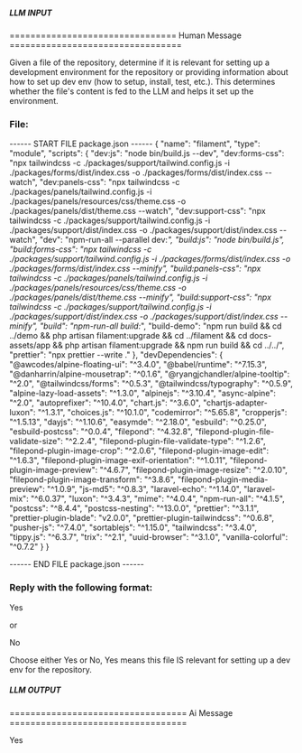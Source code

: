 ##### LLM INPUT #####
================================ Human Message =================================

Given a file of the repository, determine if it is relevant for setting up a development environment for the repository or providing information about how to set up dev env (how to setup, install, test, etc.). This determines whether the file's content is fed to the LLM and helps it set up the environment.

### File:
------ START FILE package.json ------
{
    "name": "filament",
    "type": "module",
    "scripts": {
        "dev:js": "node bin/build.js --dev",
        "dev:forms-css": "npx tailwindcss -c ./packages/support/tailwind.config.js -i ./packages/forms/dist/index.css -o ./packages/forms/dist/index.css --watch",
        "dev:panels-css": "npx tailwindcss -c ./packages/panels/tailwind.config.js -i ./packages/panels/resources/css/theme.css -o ./packages/panels/dist/theme.css --watch",
        "dev:support-css": "npx tailwindcss -c ./packages/support/tailwind.config.js -i ./packages/support/dist/index.css -o ./packages/support/dist/index.css --watch",
        "dev": "npm-run-all --parallel dev:*",
        "build:js": "node bin/build.js",
        "build:forms-css": "npx tailwindcss -c ./packages/support/tailwind.config.js -i ./packages/forms/dist/index.css -o ./packages/forms/dist/index.css --minify",
        "build:panels-css": "npx tailwindcss -c ./packages/panels/tailwind.config.js -i ./packages/panels/resources/css/theme.css -o ./packages/panels/dist/theme.css --minify",
        "build:support-css": "npx tailwindcss -c ./packages/support/tailwind.config.js -i ./packages/support/dist/index.css -o ./packages/support/dist/index.css --minify",
        "build": "npm-run-all build:*",
        "build-demo": "npm run build && cd ../demo && php artisan filament:upgrade && cd ../filament && cd docs-assets/app && php artisan filament:upgrade && npm run build && cd ../../",
        "prettier": "npx prettier --write ."
    },
    "devDependencies": {
        "@awcodes/alpine-floating-ui": "^3.4.0",
        "@babel/runtime": "^7.15.3",
        "@danharrin/alpine-mousetrap": "^0.1.6",
        "@ryangjchandler/alpine-tooltip": "^2.0",
        "@tailwindcss/forms": "^0.5.3",
        "@tailwindcss/typography": "^0.5.9",
        "alpine-lazy-load-assets": "^1.3.0",
        "alpinejs": "^3.10.4",
        "async-alpine": "^2.0",
        "autoprefixer": "^10.4.0",
        "chart.js": "^3.6.0",
        "chartjs-adapter-luxon": "^1.3.1",
        "choices.js": "^10.1.0",
        "codemirror": "^5.65.8",
        "cropperjs": "^1.5.13",
        "dayjs": "^1.10.6",
        "easymde": "^2.18.0",
        "esbuild": "^0.25.0",
        "esbuild-postcss": "^0.0.4",
        "filepond": "^4.32.8",
        "filepond-plugin-file-validate-size": "^2.2.4",
        "filepond-plugin-file-validate-type": "^1.2.6",
        "filepond-plugin-image-crop": "^2.0.6",
        "filepond-plugin-image-edit": "^1.6.3",
        "filepond-plugin-image-exif-orientation": "^1.0.11",
        "filepond-plugin-image-preview": "^4.6.7",
        "filepond-plugin-image-resize": "^2.0.10",
        "filepond-plugin-image-transform": "^3.8.6",
        "filepond-plugin-media-preview": "^1.0.9",
        "js-md5": "^0.8.3",
        "laravel-echo": "^1.14.0",
        "laravel-mix": "^6.0.37",
        "luxon": "^3.4.3",
        "mime": "^4.0.4",
        "npm-run-all": "^4.1.5",
        "postcss": "^8.4.4",
        "postcss-nesting": "^13.0.0",
        "prettier": "^3.1.1",
        "prettier-plugin-blade": "v2.0.0",
        "prettier-plugin-tailwindcss": "^0.6.8",
        "pusher-js": "^7.4.0",
        "sortablejs": "^1.15.0",
        "tailwindcss": "^3.4.0",
        "tippy.js": "^6.3.7",
        "trix": "^2.1",
        "uuid-browser": "^3.1.0",
        "vanilla-colorful": "^0.7.2"
    }
}

------ END FILE package.json ------

### Reply with the following format:

<rel>Yes</rel>

or

<rel>No</rel>

Choose either Yes or No, Yes means this file IS relevant for setting up a dev env for the repository.

##### LLM OUTPUT #####
================================== Ai Message ==================================

<rel>Yes</rel>